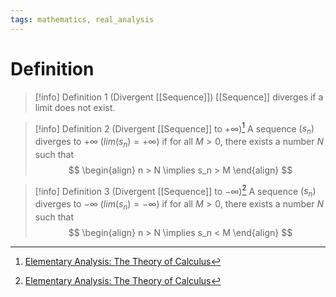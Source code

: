 ```yaml
---
tags: mathematics, real_analysis
---
```


# Definition

> [!info] Definition 1 (Divergent [[Sequence]])
> [[Sequence]] diverges if a limit does not exist.

> [!info] Definition 2 (Divergent [[Sequence]] to $+\infty$)[^1]
> A sequence $(s_n)$ diverges to $+\infty$ ($lim(s_n) = +\infty$) if for all $M > 0$, there exists a number $N$ such that
> $$
> \begin{align}
> n > N \implies s_n > M
> \end{align}
> $$

> [!info] Definition 3 (Divergent [[Sequence]] to $-\infty$)[^1]
> A sequence $(s_n)$ diverges to $-\infty$ ($lim(s_n) = -\infty$) if for all $M > 0$, there exists a number $N$ such that
> $$
> \begin{align}
> n > N \implies s_n < M
> \end{align}
> $$

[^1]: [Elementary Analysis: The Theory of Calculus](zotero://open-pdf/library/items/GUY2WR3V?page=62)